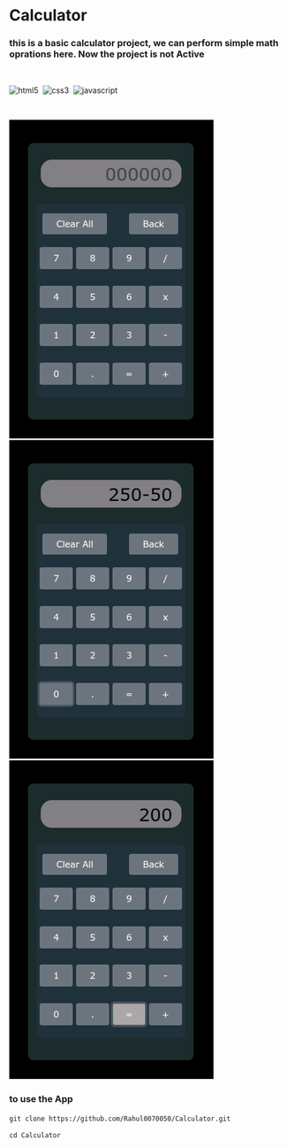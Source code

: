 # **Calculator**

### this is a basic calculator project, we can perform simple math oprations here. **Now the project is not Active**

<br/>

![html5](https://img.shields.io/badge/HTML5-E34F26?style=for-the-badge&logo=html5&logoColor=white)&nbsp;
![css3](https://img.shields.io/badge/CSS3-1572B6?style=for-the-badge&logo=css3&logoColor=white)&nbsp;
![javascript](https://img.shields.io/badge/JavaScript-323330?style=for-the-badge&logo=javascript&logoColor=F7DF1E)

<br/>

![main image](./images/main%20image.png)
&nbsp;&nbsp;&nbsp;&nbsp;&nbsp;
![main image](./images/image-001.png)
&nbsp;&nbsp;&nbsp;&nbsp;&nbsp;
![main image](./images/image-002.png)

### **to use the App**

```git
git clone https://github.com/Rahul0070050/Calculator.git
```

```
cd Calculator
```